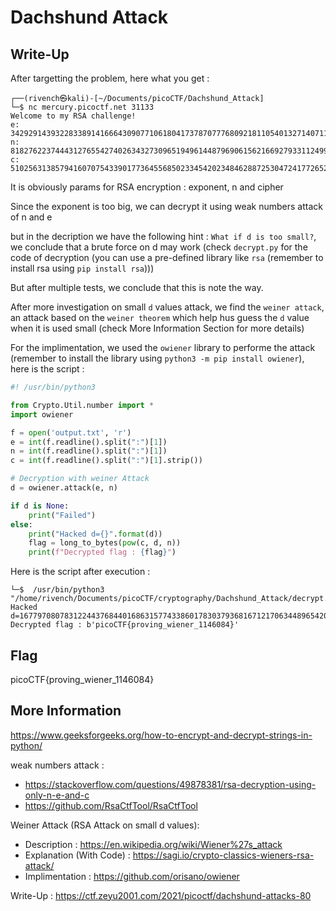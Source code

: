 # Dachshund Attack

## Write-Up

After targetting the problem, here what you get  :

```
┌──(rivench㉿kali)-[~/Documents/picoCTF/Dachshund_Attack]
└─$ nc mercury.picoctf.net 31133
Welcome to my RSA challenge!
e: 34292914393228338914166643090771061804173787077768092181105401327140711058208996268912025744896935208863358246234337512005906443391185529217719947522831797313602572497150343095922785499731192546570277475491542485418251051634587496112162305225681486846004607198528011365540735525567381322268668178904912740599
n: 81827622374443127655427402634327309651949614487969061562166927933112499530352122984282678174592294675517014748858677205531043813187828524155941840328145265678178532758543864064520625372065208359261344797760599741760646252331891727652133273913410676070982781513131940744875255442711385568235258258178956602619
c: 51025631385794160707543390177364556850233454202348462887253047241772652786098116976984288637439792983366978742705044847503893723705942097483301631777641870307718997264244408360058187831391603480032525907638044025177020915463013321465004720104938037981417926855341549563278945442849228559108774867373733885960

```

It is obviously params for RSA encryption : exponent, n and cipher

Since the exponent is too big, we can decrypt it using weak numbers attack of n and e

but in the decription we have the following hint : `What if d is too small?`, we conclude that a brute force on d may work (check `decrypt.py` for the code of decryption (you can use a pre-defined library like `rsa` (remember to install rsa using `pip install rsa`)))

But after multiple tests, we conclude that this is note the way.

After more investigation on small `d` values attack, we find the `weiner attack`, an attack based on the `weiner theorem` which help hus guess the `d` value when it is used small (check More Information Section for more details)

For the implimentation, we used the `owiener` library to performe the attack (remember to install the library using `python3 -m pip install owiener`), here is the script : 

```python
#! /usr/bin/python3

from Crypto.Util.number import *
import owiener

f = open('output.txt', 'r')
e = int(f.readline().split(":")[1])
n = int(f.readline().split(":")[1])
c = int(f.readline().split(":")[1].strip())

# Decryption with weiner Attack
d = owiener.attack(e, n)

if d is None:
    print("Failed")
else:
    print("Hacked d={}".format(d))
    flag = long_to_bytes(pow(c, d, n))
    print(f"Decrypted flag : {flag}")
```


Here is the script after execution :

```
└─$  /usr/bin/python3 "/home/rivench/Documents/picoCTF/cryptography/Dachshund_Attack/decrypt.py"
Hacked d=16779708078312244376844016863157743386017830379368167121706344896542005473119
Decrypted flag : b'picoCTF{proving_wiener_1146084}'
```

## Flag

picoCTF{proving_wiener_1146084}

## More Information 
https://www.geeksforgeeks.org/how-to-encrypt-and-decrypt-strings-in-python/

weak numbers attack : 
 - https://stackoverflow.com/questions/49878381/rsa-decryption-using-only-n-e-and-c
 - https://github.com/RsaCtfTool/RsaCtfTool

Weiner Attack (RSA Attack on small d values):
 - Description : https://en.wikipedia.org/wiki/Wiener%27s_attack
 - Explanation (With Code) : https://sagi.io/crypto-classics-wieners-rsa-attack/
 - Implimentation : https://github.com/orisano/owiener

Write-Up : https://ctf.zeyu2001.com/2021/picoctf/dachshund-attacks-80